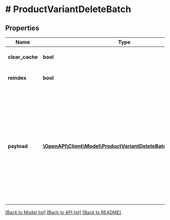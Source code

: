 # # ProductVariantDeleteBatch

## Properties

Name | Type | Description | Notes
------------ | ------------- | ------------- | -------------
**clear_cache** | **bool** |  | [optional] [default to false]
**reindex** | **bool** |  | [optional] [default to false]
**payload** | [**\OpenAPI\Client\Model\ProductVariantDeleteBatchPayloadInner[]**](ProductVariantDeleteBatchPayloadInner.md) | Contains an array of product variant deletion requests, each including the product ID and variant ID. The list of properties may vary depending on the specific platform. |

[[Back to Model list]](../../README.md#models) [[Back to API list]](../../README.md#endpoints) [[Back to README]](../../README.md)
